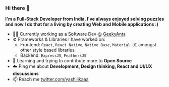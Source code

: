 ### Hi there 👋

**I'm a Full-Stack Developer from India. I've always enjoyed solving puzzles and now I do that for a living by creating Web and Mobile applications :)**

- 👩‍💻 Currently working as a Software Dev @ [GeekyAnts](https://geekyants.com/)
- ⚙️ Frameworks & Libraries I have worked on:
    - Frontend: `React`, `React Native`, `Native Base`, `Material UI` amongst other style based libraries
    - Backend: `ExpressJS`, `FeathersJS`
- 🌱 Learning and trying to contribute more to **Open Source**
- ☁️ Ping me about **Development, Design thinking, React and UI/UX discussions**
- 📫 Reach me [twitter.com/yashiiikaaa](https://twitter.com/yashiiikaaa)


